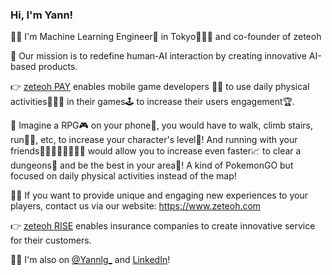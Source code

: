 ### Hi, I'm Yann!
🙇‍♂️ I'm Machine Learning Engineer🤖 in Tokyo🗼🇯🇵 and co-founder of zeteoh

💎 Our mission is to redefine human-AI interaction by creating innovative AI-based products. 

👉 [zeteoh PAY](https://www.zeteoh.com/service-details-game) enables mobile game developers 👩‍💻 to use daily physical activities🚵🏼‍♂️ in their games🕹 to increase their users engagement🏆.
 
🤔 Imagine a RPG🎮 on your phone📲, you would have to walk, climb stairs, run🏃‍♀️, etc, to increase your character's level💪! And running with your friends🏃🏽‍♂️🏃🏽‍♂️🏃‍♀️ would allow you to increase even faster📈 to clear a dungeons🦑 and be the best in your area🌇! A kind of PokemonGO but focused on daily physical activities instead of the map!

👩‍💻 If you want to provide unique and engaging new experiences to your players, contact us via our website: https://www.zeteoh.com

👉 [zeteoh RISE](https://www.zeteoh.com/service-details-insur) enables insurance companies to create innovative service for their customers.

🙋‍♂️ I'm also on [@Yannlg_](https://twitter.com/Yannlg_) and [LinkedIn](https://www.linkedin.com/in/yann-leguilly/)!
